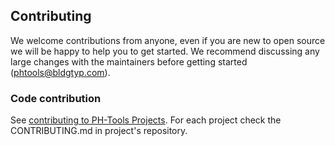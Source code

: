 Contributing
------------
We welcome contributions from anyone, even if you are new to open source we will be happy
to help you to get started. We recommend discussing any large changes with the maintainers
before getting started (phtools@bldgtyp.com).

### Code contribution
See [contributing to PH-Tools Projects](README.md). For each project check the
CONTRIBUTING.md in project's repository.
